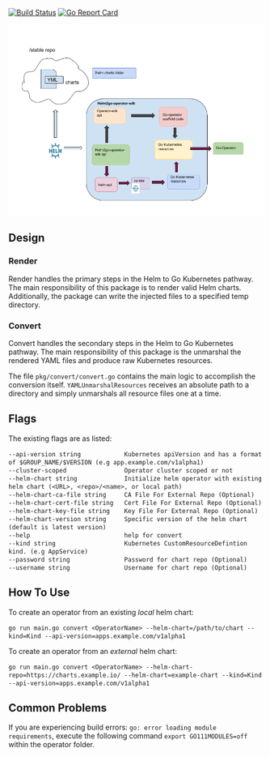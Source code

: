 [![Build Status](https://travis-ci.org/redhat-nfvpe/service-assurance-poc.svg?branch=master)](https://travis-ci.org/redhat-nfvpe/helm2go-operator-sdk) [![Go Report Card](https://goreportcard.com/badge/github.com/redhat-nfvpe/helm2go-operator-sdk)](https://goreportcard.com/report/github.com/redhat-nfvpe/helm2go-operator-sdk)


![alt text](docs/design.png)

## Design

### Render
Render handles the primary steps in the Helm to Go Kubernetes pathway. The main responsibility of this package is to render valid Helm charts. Additionally, the package can write the injected files to a specified temp directory.

### Convert
Convert handles the secondary steps in the Helm to Go Kubernetes pathway. The main responsibility of this package is the unmarshal the rendered YAML files and produce raw Kubernetes resources.

The file `pkg/convert/convert.go` contains the main logic to accomplish the conversion itself. `YAMLUnmarshalResources` receives an absolute path to a directory and simply unmarshals all resource files one at a time.


## Flags
The existing flags are as listed:
```
--api-version string            Kubernetes apiVersion and has a format of $GROUP_NAME/$VERSION (e.g app.example.com/v1alpha1)
--cluster-scoped                Operator cluster scoped or not
--helm-chart string             Initialize helm operator with existing helm chart (<URL>, <repo>/<name>, or local path)
--helm-chart-ca-file string     CA File For External Repo (Optional)
--helm-chart-cert-file string   Cert File For External Repo (Optional)
--helm-chart-key-file string    Key File For External Repo (Optional)
--helm-chart-version string     Specific version of the helm chart (default is latest version)
--help                          help for convert
--kind string                   Kubernetes CustomResourceDefintion kind. (e.g AppService)
--password string               Password for chart repo (Optional)
--username string               Username for chart repo (Optional)
```

## How To Use

To create an operator from an existing *local* helm chart:
```
go run main.go convert <OperatorName> --helm-chart=/path/to/chart --kind=Kind --api-version=apps.example.com/v1alpha1
```

To create an operator from an *external* helm chart:
```
go run main.go convert <OperatorName> --helm-chart-repo=https://charts.example.io/ --helm-chart=example-chart --kind=Kind --api-version=apps.example.com/v1alpha1
```

## Common Problems
If you are experiencing build errors: `go: error loading module requirements`, execute the following command `export GO111MODULES=off` within the operator folder.